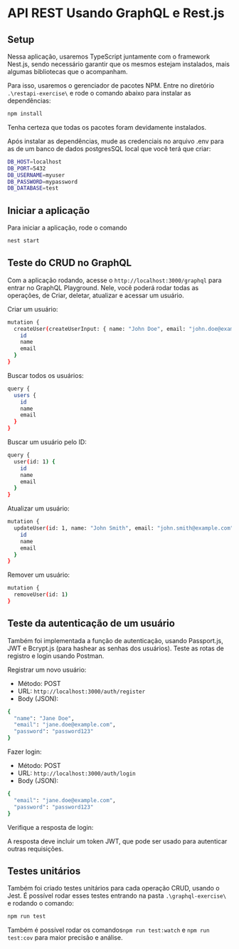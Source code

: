 # API REST Usando GraphQL e Rest.js

## Setup

Nessa aplicação, usaremos TypeScript juntamente com o framework Nest.js, sendo necessário garantir que os mesmos estejam instalados, mais algumas bibliotecas que o acompanham. 

Para isso, usaremos o gerenciador de pacotes NPM. Entre no diretório ```.\restapi-exercise\``` e rode o comando abaixo para instalar as dependências:

```bash
npm install
```
Tenha certeza que todas os pacotes foram devidamente instalados.

Após instalar as dependências, mude as credenciais no arquivo .env para as de um banco de dados postgresSQL local que você terá que criar:

```bash
DB_HOST=localhost
DB_PORT=5432
DB_USERNAME=myuser
DB_PASSWORD=mypassword
DB_DATABASE=test
```

## Iniciar a aplicação

Para iniciar a aplicação, rode o comando  

```bash
nest start
```

## Teste do CRUD no GraphQL

Com a aplicação rodando, acesse o ```http://localhost:3000/graphql``` para entrar no GraphQL Playground. Nele, você poderá rodar todas as operações, de Criar, deletar, atualizar e acessar um usuário.


Criar um usuário:
```bash
mutation {
  createUser(createUserInput: { name: "John Doe", email: "john.doe@example.com", password: "password123" }) {
    id
    name
    email
  }
}
```

Buscar todos os usuários:
```bash
query {
  users {
    id
    name
    email
  }
}
```

Buscar um usuário pelo ID:
```bash
query {
  user(id: 1) {
    id
    name
    email
  }
}
```

Atualizar um usuário:
```bash
mutation {
  updateUser(id: 1, name: "John Smith", email: "john.smith@example.com") {
    id
    name
    email
  }
}
```

Remover um usuário:
```bash
mutation {
  removeUser(id: 1)
}
```

## Teste da autenticação de um usuário

Também foi implementada a função de autenticação, usando Passport.js, JWT e Bcrypt.js (para hashear as senhas dos usuários). Teste as rotas de registro e login usando Postman.

Registrar um novo usuário:

- Método: POST
- URL: ```http://localhost:3000/auth/register```
- Body (JSON):

```bash
{
  "name": "Jane Doe",
  "email": "jane.doe@example.com",
  "password": "password123"
}
```
Fazer login:

- Método: POST
- URL: ```http://localhost:3000/auth/login```
- Body (JSON):

```bash
{
  "email": "jane.doe@example.com",
  "password": "password123"
}
```
Verifique a resposta de login:

A resposta deve incluir um token JWT, que pode ser usado para autenticar outras requisições.

## Testes unitários

Também foi criado testes unitários para cada operação CRUD, usando o Jest. É possível rodar esses testes entrando na pasta ```.\graphql-exercise\``` e rodando o comando:

```bash
npm run test
```

Também é possível rodar os comandos```npm run test:watch``` e ```npm run test:cov``` para maior precisão e análise.
